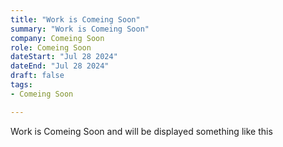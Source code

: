 ```yaml
---
title: "Work is Comeing Soon"
summary: "Work is Comeing Soon"
company: Comeing Soon
role: Comeing Soon
dateStart: "Jul 28 2024"
dateEnd: "Jul 28 2024"
draft: false
tags:
- Comeing Soon

---
```


Work is Comeing Soon and will be displayed something like this
